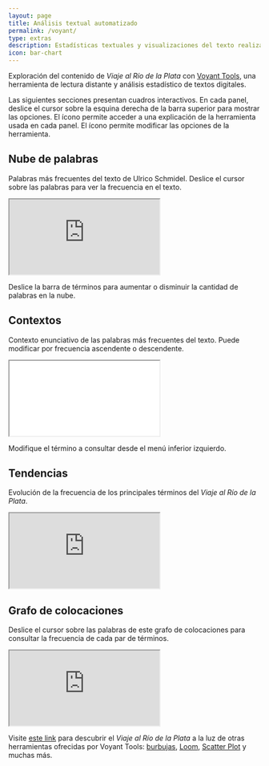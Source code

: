 ```yaml
---
layout: page
title: Análisis textual automatizado
permalink: /voyant/
type: extras
description: Estadísticas textuales y visualizaciones del texto realizadas con Voyant Tools
icon: bar-chart
---
```


Exploración del contenido de _Viaje al Río de la Plata_ con [Voyant Tools](https://voyant-tools.org/), una herramienta de lectura distante y análisis estadístico de textos digitales.

Las siguientes secciones presentan cuadros interactivos. En cada panel, deslice el cursor sobre la esquina derecha de la barra superior para mostrar las opciones. El ícono <i class="fa-solid fa-question" style="color:#157fcc;"></i> permite acceder a una explicación de la herramienta usada en cada panel. El ícono <i class="fa-solid fa-toggle-on" style="color:#157fcc;"></i> permite modificar las opciones de la herramienta.

## Nube de palabras

Palabras más frecuentes del texto de Ulrico Schmidel. Deslice el cursor sobre las palabras para ver la frecuencia en el texto.

<iframe class="py-3" src='https://voyant-tools.org/tool/Cirrus/?stopList=keywords-096e3abe3fdc07c8e067808f52c41b81&visible=75&corpus=d032fba88ac0d35198eb74f591f71ef0'></iframe>

Deslice la barra de términos para aumentar o disminuir la cantidad de palabras en la nube.

## Contextos

Contexto enunciativo de las palabras más frecuentes del texto. Puede modificar por frecuencia ascendente o descendente.

<iframe class="py-3" src="'https://voyant-tools.org/tool/Contexts/?stopList=keywords-096e3abe3fdc07c8e067808f52c41b81&query=tierra&corpus=d032fba88ac0d35198eb74f591f71ef0"></iframe>

Modifique el término a consultar desde el menú inferior izquierdo.

## Tendencias

Evolución de la frecuencia de los principales términos del _Viaje al Río de la Plata_.

<iframe class="py-3" src='https://voyant-tools.org/tool/Trends/?stopList=keywords-096e3abe3fdc07c8e067808f52c41b81&query=tierra&query=capit%C3%A1n&query=gente&mode=document&corpus=d032fba88ac0d35198eb74f591f71ef0)'></iframe>

## Grafo de colocaciones

Deslice el cursor sobre las palabras de este grafo de colocaciones para consultar la frecuencia de cada par de términos.

<iframe class="py-3" src='https://voyant-tools.org/tool/CollocatesGraph/?stopList=keywords-748562329530d72873845684a7b432cf&query=capit%C3%A1n&query=nuestro&query=tierra&corpus=d032fba88ac0d35198eb74f591f71ef0'></iframe>

<div class="py-4 mt-4"><p>Visite <a href="https://voyant-tools.org/?stopList=keywords-096e3abe3fdc07c8e067808f52c41b81&panels=streamgraph,reader,corpuscollocates,summary,bubblelines" target="_blank">este link</a> para descubrir el <i>Viaje al Río de la Plata</i> a la luz de otras herramientas ofrecidas por Voyant Tools: <a href="https://voyant-tools.org/?corpus=d032fba88ac0d35198eb74f591f71ef0&view=bubbles" target="_blank">burbujas</a>, <a href="https://voyant-tools.org/?corpus=d032fba88ac0d35198eb74f591f71ef0&view=loom" target="_blank">Loom</a>, <a href="https://voyant-tools.org/?stopList=keywords-748562329530d72873845684a7b432cf&panels=collocatesgraph%2Creader%2Ctrends%2Csummary%2Ccontexts&corpus=d032fba88ac0d35198eb74f591f71ef0" target="_blank">Scatter Plot</a> y muchas más.</p></div>
